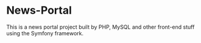 # News-Portal
This is a news portal project built by PHP, MySQL and other front-end stuff  using the Symfony framework.

